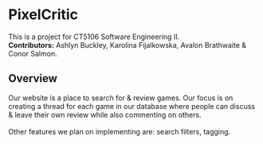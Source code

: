 # PixelCritic
This is a project for CT5106 Software Engineering II.<br>
**Contributors:** Ashlyn Buckley, Karolina Fijalkowska, Avalon Brathwaite & Conor Salmon.<br>

## Overview
Our website is a place to search for & review games. Our focus is on creating a thread for each game in our database where people can discuss & leave their own review while also commenting on others.<br>
<br>Other features we plan on implementing are: search filters, tagging.
